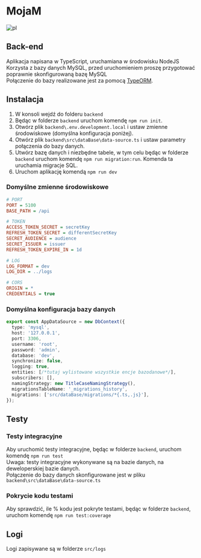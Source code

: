 # MojaM

![pl](https://img.shields.io/badge/lang-pl-red.svg)

## Back-end

Aplikacja napisana w TypeScript, uruchamiana w środowisku NodeJS  
Korzysta z bazy danych MySQL, przed uruchomieniem proszę przygotować poprawnie skonfigurowaną bazę MySQL  
Połączenie do bazy realizowane jest za pomocą [TypeORM](https://typeorm.io/).  

## Instalacja
1. W konsoli wejdź do folderu ``backend``
2. Będąc w folderze ``backend`` uruchom komendę ``npm run init``.
3. Otwórz plik ``backend\.env.development.local`` i ustaw zmienne środowiskowe (domyślna konfiguracja poniżej).
4. Otwórz plik ``backend\src\dataBase\data-source.ts`` i ustaw parametry połączenia do bazy danych.
5. Utwórz bazę danych i niezbędne tabele, w tym celu będąc w folderze ``backend`` uruchom komendę ``npm run migration:run``. Komenda ta uruchamia migracje SQL.
6. Uruchom aplikację komendą ``npm run dev``

### Domyślne zmienne środowiskowe
```ini
# PORT
PORT = 5100
BASE_PATH = /api

# TOKEN
ACCESS_TOKEN_SECRET = secretKey
REFRESH_TOKEN_SECRET = differentSecretKey
SECRET_AUDIENCE = audience
SECRET_ISSUER = issuer
REFRESH_TOKEN_EXPIRE_IN = 1d

# LOG
LOG_FORMAT = dev
LOG_DIR = ../logs

# CORS
ORIGIN = *
CREDENTIALS = true
```
### Domyślna konfiguracja bazy danych
```ts
export const AppDataSource = new DbContext({
  type: 'mysql',
  host: '127.0.0.1',
  port: 3306,
  username: 'root',
  password: 'admin',
  database: 'dev',
  synchronize: false,
  logging: true,
  entities: [/*tutaj wylistowane wszystkie encje bazodanowe*/],
  subscribers: [],
  namingStrategy: new TitleCaseNamingStrategy(),
  migrationsTableName: '_migrations_history',
  migrations: ['src/dataBase/migrations/*{.ts,.js}'],
});
```

## Testy

### Testy integracyjne

Aby uruchomić testy integracyjne, będąc w folderze ``backend``, uruchom komendę ``npm run test``  
Uwaga: testy integracyjne wykonywane są na bazie danych, na deweloperskiej bazie danych.  
Połączenie do bazy danych skonfigurowane jest w pliku ``backend\src\dataBase\data-source.ts``


### Pokrycie kodu testami

Aby sprawdzić, ile % kodu jest pokryte testami, będąc w folderze ``backend``, uruchom komendę ``npm run test:coverage``  


## Logi

Logi zapisywane są w folderze ``src/logs``